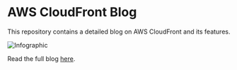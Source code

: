# AWS CloudFront Blog
This repository contains a detailed blog on AWS CloudFront and its features.

![Infographic](cloudfront-infographic.png)

Read the full blog [here](aws-cloudfront-blog.md).
